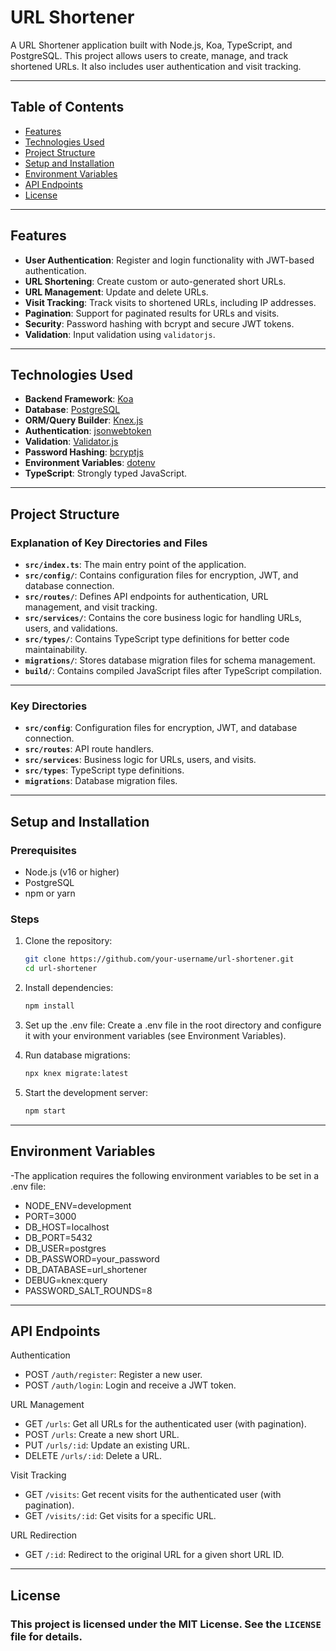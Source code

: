 # URL Shortener

A URL Shortener application built with Node.js, Koa, TypeScript, and PostgreSQL. This project allows users to create, manage, and track shortened URLs. It also includes user authentication and visit tracking.

---

## Table of Contents

- [Features](#features)
- [Technologies Used](#technologies-used)
- [Project Structure](#project-structure)
- [Setup and Installation](#setup-and-installation)
- [Environment Variables](#environment-variables)
- [API Endpoints](#api-endpoints)
- [License](#license)

---

## Features

- **User Authentication**: Register and login functionality with JWT-based authentication.
- **URL Shortening**: Create custom or auto-generated short URLs.
- **URL Management**: Update and delete URLs.
- **Visit Tracking**: Track visits to shortened URLs, including IP addresses.
- **Pagination**: Support for paginated results for URLs and visits.
- **Security**: Password hashing with bcrypt and secure JWT tokens.
- **Validation**: Input validation using `validatorjs`.

---

## Technologies Used

- **Backend Framework**: [Koa](https://koajs.com/)
- **Database**: [PostgreSQL](https://www.postgresql.org/)
- **ORM/Query Builder**: [Knex.js](http://knexjs.org/)
- **Authentication**: [jsonwebtoken](https://github.com/auth0/node-jsonwebtoken)
- **Validation**: [Validator.js](https://github.com/mikeerickson/validatorjs)
- **Password Hashing**: [bcryptjs](https://github.com/dcodeIO/bcrypt.js)
- **Environment Variables**: [dotenv](https://github.com/motdotla/dotenv)
- **TypeScript**: Strongly typed JavaScript.

---

## Project Structure

### Explanation of Key Directories and Files

- **`src/index.ts`**: The main entry point of the application.
- **`src/config/`**: Contains configuration files for encryption, JWT, and database connection.
- **`src/routes/`**: Defines API endpoints for authentication, URL management, and visit tracking.
- **`src/services/`**: Contains the core business logic for handling URLs, users, and validations.
- **`src/types/`**: Contains TypeScript type definitions for better code maintainability.
- **`migrations/`**: Stores database migration files for schema management.
- **`build/`**: Contains compiled JavaScript files after TypeScript compilation.

---

### Key Directories

- **`src/config`**: Configuration files for encryption, JWT, and database connection.
- **`src/routes`**: API route handlers.
- **`src/services`**: Business logic for URLs, users, and visits.
- **`src/types`**: TypeScript type definitions.
- **`migrations`**: Database migration files.

---

## Setup and Installation

### Prerequisites

- Node.js (v16 or higher)
- PostgreSQL
- npm or yarn

### Steps

1. Clone the repository:
   ```bash
   git clone https://github.com/your-username/url-shortener.git
   cd url-shortener
2. Install dependencies:
   ```bash
   npm install
3. Set up the .env file: Create a .env file in the root directory and configure it with your environment variables (see Environment Variables).
   
4. Run database migrations:
   ```bash
   npx knex migrate:latest

5. Start the development server:
   ```bash
   npm start
---

## Environment Variables
-The application requires the following environment variables to be set in a .env file:

- NODE_ENV=development
- PORT=3000
- DB_HOST=localhost
- DB_PORT=5432
- DB_USER=postgres
- DB_PASSWORD=your_password
- DB_DATABASE=url_shortener
- DEBUG=knex:query
- PASSWORD_SALT_ROUNDS=8
  
---

## API Endpoints
Authentication
- POST `/auth/register`: Register a new user.
- POST `/auth/login`: Login and receive a JWT token.

URL Management
- GET `/urls`: Get all URLs for the authenticated user (with pagination).
- POST `/urls`: Create a new short URL.
- PUT `/urls/:id`: Update an existing URL.
- DELETE `/urls/:id`: Delete a URL.

Visit Tracking
- GET `/visits`: Get recent visits for the authenticated user (with pagination).
- GET `/visits/:id`: Get visits for a specific URL.

URL Redirection
- GET `/:id`: Redirect to the original URL for a given short URL ID.
  
---

## License

### This project is licensed under the MIT License. See the `LICENSE` file for details.



